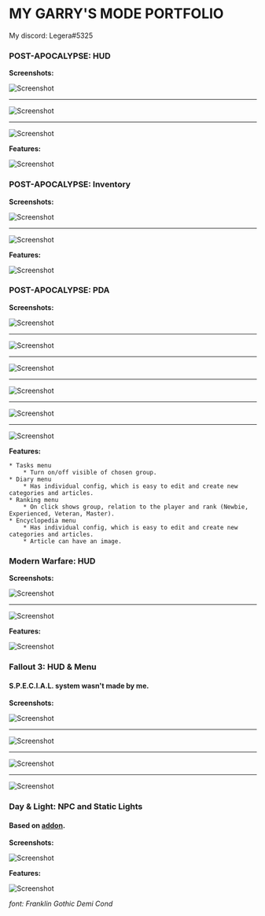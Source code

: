 # MY GARRY'S MODE PORTFOLIO

My discord: Legera#5325

### POST-APOCALYPSE: HUD
  **Screenshots:**
  
![Screenshot](https://i.imgur.com/CWSQLrL.png)

____
 
![Screenshot](https://i.imgur.com/8qYZpLE.png)

____

![Screenshot](https://i.imgur.com/q8JRgHs.png)


  **Features:**
  
![Screenshot](https://i.imgur.com/0caIGns.png)

### POST-APOCALYPSE: Inventory
  **Screenshots:**
  
  
![Screenshot](https://i.imgur.com/czewuQU.png)

____

![Screenshot](https://i.imgur.com/Cix6Yg1.png)


  **Features:**
  
![Screenshot](https://i.imgur.com/RtpbVsH.png)


### POST-APOCALYPSE: PDA
  **Screenshots:**


![Screenshot](https://i.imgur.com/Cy3SZEO.jpg)

____

![Screenshot](https://i.imgur.com/8J7nQbY.jpg)

____

![Screenshot](https://i.imgur.com/pOeKkNW.jpg)

____

![Screenshot](https://i.imgur.com/OzWZPxC.jpg)

____

![Screenshot](https://i.imgur.com/OWpffhC.jpg)

____

![Screenshot](https://i.imgur.com/GaxFk69.jpg)

 **Features:**
 
    * Tasks menu
        * Turn on/off visible of chosen group.
    * Diary menu
        * Has individual config, which is easy to edit and create new categories and articles.
    * Ranking menu
        * On click shows group, relation to the player and rank (Newbie, Experienced, Veteran, Master).
    * Encyclopedia menu
        * Has individual config, which is easy to edit and create new categories and articles.
        * Article can have an image.


### Modern Warfare: HUD 
  **Screenshots:**


![Screenshot](https://i.imgur.com/TdB07GH.jpg)

____

![Screenshot](https://i.imgur.com/TdB07GH.jpg)


  **Features:**

![Screenshot](https://i.imgur.com/kDxJyTf.jpg)


### Fallout 3: HUD & Menu
  #### S.P.E.C.I.A.L. system wasn't made by me.
  **Screenshots:**
  

![Screenshot](https://i.imgur.com/D4SEfxX.png)

____

![Screenshot](https://i.imgur.com/c57H7BY.png)

____

![Screenshot](https://i.imgur.com/DGMV6e3.png)

____

![Screenshot](https://i.imgur.com/5piFd1G.png)


### Day & Light: NPC and Static Lights
  #### Based on [addon](https://steamcommunity.com/sharedfiles/filedetails/?id=1614964558&searchtext=day+and+night).
  **Screenshots:**

![Screenshot](https://i.imgur.com/l14BA8b.jpg)


  **Features:**

![Screenshot](https://i.imgur.com/wanoFl1.jpg)


*font: Franklin Gothic Demi Cond*
